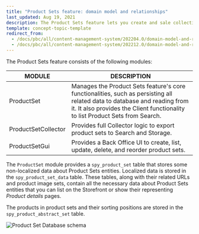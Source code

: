 ```yaml
---
title: "Product Sets feature: domain model and relationships"
last_updated: Aug 19, 2021
description: The Product Sets feature lets you create and sale collections of products
template: concept-topic-template
redirect_from:
  - /docs/pbc/all/content-management-system/202204.0/domain-model-and-relationships/product-sets-domain-model-and-relationships.html
  - /docs/pbc/all/content-management-system/202212.0/domain-model-and-relationships/product-sets-domain-model-and-relationships.html
---
```


The Product Sets feature consists of the following modules:

| MODULE | DESCRIPTION |
| --- | --- |
| ProductSet | Manages the Product Sets feature's core functionalities, such as persisting all related data to database and reading from it. It also provides the Client functionality to list Product Sets from Search. |
| ProductSetCollector | Provides full Collector logic to export product sets to Search and Storage. |
| ProductSetGui | Provides a Back Office UI to create, list, update, delete, and reorder product sets. |

The `ProductSet` module provides a `spy_product_set` table that stores some non-localized data about Product Sets entities. Localized data is stored in the `spy_product_set_data` table. These tables, along with their related URLs and product image sets, contain all the necessary data about Product Sets entities that you can list on the Storefront or show their representing *Product details* pages.

The products in product sets and their sorting positions are stored in the `spy_product_abstract_set` table.

![Product Set Database schema](https://spryker.s3.eu-central-1.amazonaws.com/docs/Features/Product+Management/Product+Sets/product_set_db_schema.png)
